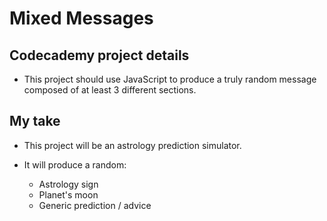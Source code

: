 # Mixed Messages

## Codecademy project details
+ This project should use JavaScript to produce a truly random message composed of at least 3 different sections.

## My take
+ This project will be an astrology prediction simulator.

+ It will produce a random:
  + Astrology sign
  + Planet's moon
  + Generic prediction / advice
